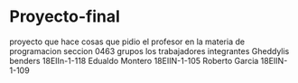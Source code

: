 # Proyecto-final
proyecto que hace cosas que pidio  el profesor  en la materia de programacion seccion 0463 grupos los trabajadores integrantes Gheddylis benders 18EIIn-1-118 Edualdo Montero 18EIIN-1-105 Roberto Garcia 18EIIN-1-109 
